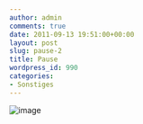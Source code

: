 ```yaml
---
author: admin
comments: true
date: 2011-09-13 19:51:00+00:00
layout: post
slug: pause-2
title: Pause
wordpress_id: 990
categories:
- Sonstiges
---
```


![image](http://andydunkel.net/assets/uploads/2011/09/image7.png)

